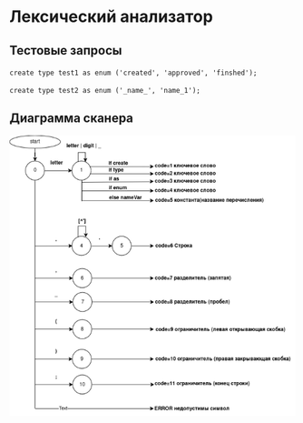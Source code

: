 # Лексический анализатор
## Тестовые запросы
`create type test1 as enum ('created', 'approved', 'finshed');`

`create type test2 as enum ('_name_', 'name_1');`

## Диаграмма сканера

![Диаграмма сканера](Диаграмма.png)
